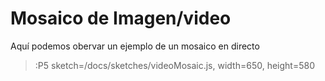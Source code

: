 # Mosaico de Imagen/video

Aquí podemos obervar un ejemplo de un mosaico en directo

> :P5 sketch=/docs/sketches/videoMosaic.js, width=650, height=580
